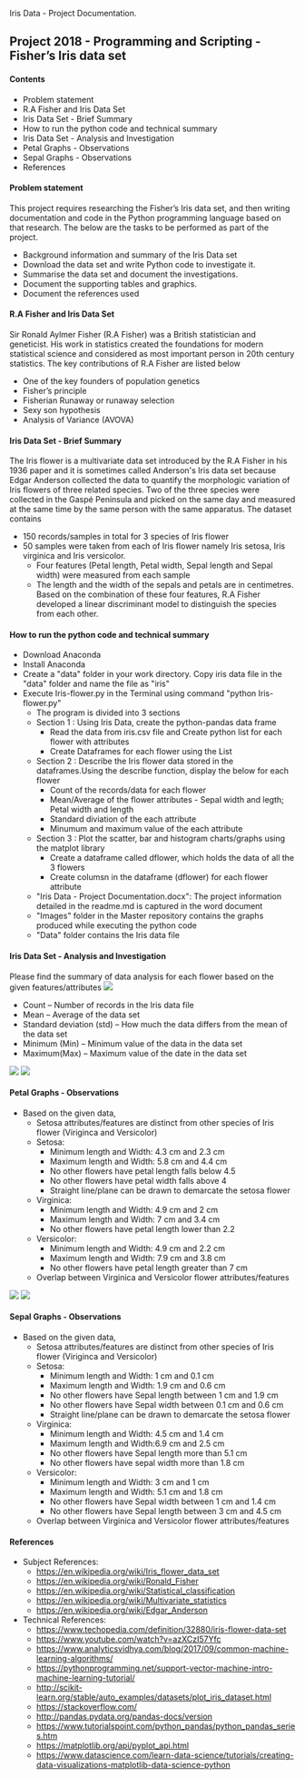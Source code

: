 Iris Data - Project Documentation.
## Project 2018  - Programming and Scripting  - Fisher’s Iris data set
#### Contents
- Problem statement
- R.A Fisher and Iris Data Set
- Iris Data Set - Brief Summary
- How to run the python code and technical summary
- Iris Data Set - Analysis and Investigation
- Petal Graphs - Observations
- Sepal Graphs - Observations
- References
#### Problem statement
This project requires researching the Fisher’s Iris data set, and then writing documentation and code in the Python programming language based on that research. The below are the tasks to be performed as part of the project.
- Background information and summary of the Iris Data set 
- Download the data set and write Python code to investigate it. 
- Summarise the data set and document the investigations. 
- Document the supporting tables and graphics.
- Document the references used
#### R.A Fisher and Iris Data Set
Sir Ronald Aylmer Fisher (R.A Fisher) was a British statistician and geneticist. His work in statistics created the foundations for modern statistical science and considered as most important person in 20th century statistics.
The key contributions of R.A Fisher are listed below
- One of the key founders of population genetics
- Fisher’s principle
- Fisherian Runaway or runaway selection
- Sexy son hypothesis
- Analysis of Variance (AVOVA)
#### Iris Data Set - Brief Summary
The Iris flower is a multivariate data set introduced by the R.A Fisher in his 1936 paper and it is sometimes called Anderson's Iris data set because Edgar Anderson collected the data to quantify the morphologic variation of Iris flowers of three related species.
Two of the three species were collected in the Gaspé Peninsula and picked on the same day and measured at the same time by the same person with the same apparatus. The dataset contains 
- 150 records/samples in total for 3 species of Iris flower
- 50 samples were taken from each of Iris flower namely Iris setosa, Iris virginica and Iris versicolor. 
    - Four features (Petal length, Petal width, Sepal length and Sepal width) were measured from each sample 
    - The length and the width of the sepals and petals are in centimetres. 
Based on the combination of these four features, R.A Fisher developed a linear discriminant model to distinguish the species from each other.
#### How to run the python code and technical summary
- Download Anaconda
- Install Anaconda
- Create a "data" folder in your work directory. Copy iris data file in the "data" folder and name the file as "iris"
- Execute Iris-flower.py in the Terminal using command "python Iris-flower.py"
  - The program is divided into 3 sections 
  - Section 1 : Using Iris Data, create the python-pandas data frame
      - Read the data from iris.csv file and Create python list for each flower with attributes
      - Create Dataframes for each flower using the List
  - Section 2 : Describe the Iris flower data stored in the dataframes.Using the describe function, display the below for each flower
      - Count of the records/data for each flower
      - Mean/Average of the flower attributes - Sepal width and legth; Petal width and length
      - Standard diviation of the each attribute
      - Minumum and maximum value of the each attribute
  - Section 3 : Plot the scatter, bar and histogram charts/graphs using the matplot library
      - Create a dataframe called dflower, which holds the data of all the 3 flowers
      - Create columsn in the dataframe (dflower) for each flower attribute
  - "Iris Data - Project Documentation.docx": The project information detailed in the readme.md is captured in the word document
  - "Images" folder in the Master repository contains the graphs produced while executing the python code
  - "Data" folder contains the Iris data file
#### Iris Data Set - Analysis and Investigation
Please find the summary of data analysis for each flower based on the given features/attributes
![](https://github.com/SomanathanSubramaniyan/Iris-Project/blob/master/Images/Iris-flower-stats.png)
- Count – Number of records in the Iris data file
- Mean – Average of the data set
- Standard deviation (std) – How much the data differs from the mean of the data set
- Minimum (Min) – Minimum value of the data in the data set
- Maximum(Max) – Maximum value of the date in the data set

![](https://github.com/SomanathanSubramaniyan/Iris-Project/blob/master/Images/Petal-Graphs.png)
![](https://github.com/SomanathanSubramaniyan/Iris-Project/blob/master/Images/Petal-Graphs2.png)
#### Petal Graphs - Observations
- Based on the given data,
   - Setosa attributes/features are distinct from other species of Iris flower (Viriginca and Versicolor)
   - Setosa: 
     - Minimum length and Width: 4.3 cm and 2.3 cm
     - Maximum length and Width: 5.8 cm and 4.4 cm
     - No other flowers have petal length falls below 4.5
     - No other flowers have petal width falls above 4
     - Straight line/plane can be drawn to demarcate the setosa flower
   - Virginica:
     - Minimum length and Width: 4.9 cm and 2 cm
     - Maximum length and Width: 7 cm and 3.4 cm
     - No other flowers have petal length lower than 2.2
   - Versicolor:
     - Minimum length and Width: 4.9 cm and 2.2 cm
     - Maximum length and Width: 7.9 cm and 3.8 cm
     - No other flowers have petal length greater than 7 cm
   - Overlap between Virginica and Versicolor flower attributes/features

![](https://github.com/SomanathanSubramaniyan/Iris-Project/blob/master/Images/Sepal-Graphs.png)
![](https://github.com/SomanathanSubramaniyan/Iris-Project/blob/master/Images/Sepal-Graphs2.png)
#### Sepal Graphs - Observations
- Based on the given data,
   - Setosa attributes/features are distinct from other species of Iris flower (Viriginca and Versicolor)
   - Setosa: 
     - Minimum length and Width: 1 cm and 0.1 cm
     - Maximum length and Width: 1.9 cm and 0.6 cm
     - No other flowers have Sepal length between 1 cm and 1.9 cm
     - No other flowers have Sepal width between 0.1 cm and 0.6 cm
     - Straight line/plane can be drawn to demarcate the setosa flower
   - Virginica:
     - Minimum length and Width: 4.5 cm and 1.4 cm
     - Maximum length and Width:6.9 cm and 2.5 cm
     - No other flowers have Sepal length more than 5.1 cm
     - No other flowers have sepal width more than 1.8 cm
   - Versicolor:
     - Minimum length and Width: 3 cm and 1 cm
     - Maximum length and Width: 5.1 cm and 1.8 cm
     - No other flowers have Sepal width between 1 cm and 1.4 cm
     - No other flowers have Sepal length between 3 cm and 4.5 cm
   - Overlap between Virginica and Versicolor flower attributes/features
   
#### References
- Subject References:
   - https://en.wikipedia.org/wiki/Iris_flower_data_set
   - https://en.wikipedia.org/wiki/Ronald_Fisher
   - https://en.wikipedia.org/wiki/Statistical_classification
   - https://en.wikipedia.org/wiki/Multivariate_statistics
   - https://en.wikipedia.org/wiki/Edgar_Anderson
- Technical References: 
   - https://www.techopedia.com/definition/32880/iris-flower-data-set
   - https://www.youtube.com/watch?v=azXCzI57Yfc
   - https://www.analyticsvidhya.com/blog/2017/09/common-machine-learning-algorithms/
   - https://pythonprogramming.net/support-vector-machine-intro-machine-learning-tutorial/
   - http://scikit-learn.org/stable/auto_examples/datasets/plot_iris_dataset.html
   - https://stackoverflow.com/
   - http://pandas.pydata.org/pandas-docs/version
   - https://www.tutorialspoint.com/python_pandas/python_pandas_series.htm
   - https://matplotlib.org/api/pyplot_api.html
   - https://www.datascience.com/learn-data-science/tutorials/creating-data-visualizations-matplotlib-data-science-python


